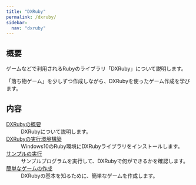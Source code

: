 ```yaml
---
title: "DXRuby"
permalink: /dxruby/
sidebar:
  nav: "dxruby"
---
```

## 概要
ゲームなどで利用されるRubyのライブラリ「DXRuby」について説明します。  

「落ち物ゲーム」を少しずつ作成しながら、DXRubyを使ったゲーム作成を学びます。

## 内容

<dl>
  <dt><a href="/archives/dxruby/about-dxruby/">DXRubyの概要</a></dt>
  <dd>DXRubyについて説明します。</dd>
  <dt><a href="/archives/dxruby/create-dxruby-environment/">DXRubyの実行環境構築</a></dt>
  <dd>Windows10のRuby環境にDXRubyライブラリをインストールします。</dd>
  <dt><a href="/archives/dxruby/dxruby-samples/">サンプルの実行</a></dt>
  <dd>サンプルプログラムを実行して、DXRubyで何ができるかを確認します。</dd>
  <dt><a href="/archives/dxruby/create-simple-game/">簡単なゲームの作成</a></dt>
  <dd>DXRubyの基本を知るために、簡単なゲームを作成します。</dd>
</dl>
